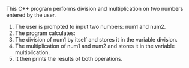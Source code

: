 This C++ program performs division and multiplication on two numbers entered by the user.
1. The user is prompted to input two numbers: num1 and num2.
2. The program calculates:
3. The division of num1 by itself and stores it in the variable division.
4. The multiplication of num1 and num2 and stores it in the variable multiplication.
5. It then prints the results of both operations.
